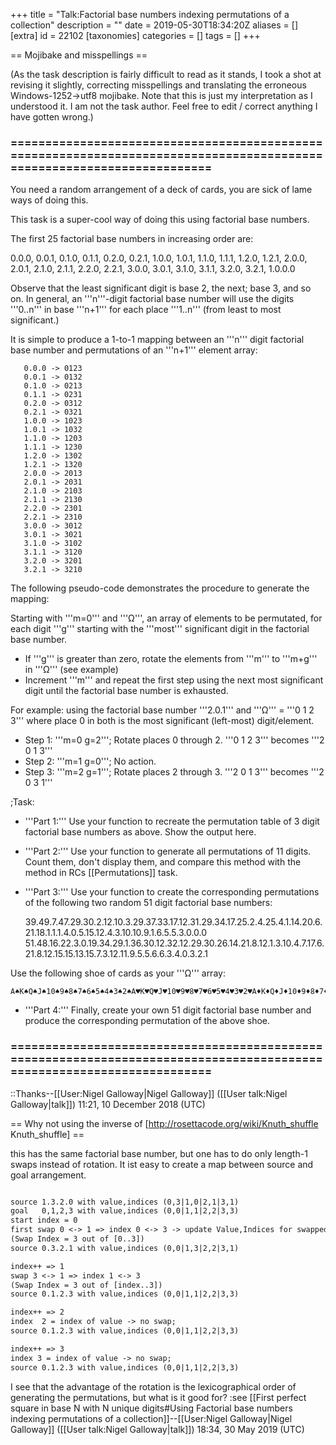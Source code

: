 +++
title = "Talk:Factorial base numbers indexing permutations of a collection"
description = ""
date = 2019-05-30T18:34:20Z
aliases = []
[extra]
id = 22102
[taxonomies]
categories = []
tags = []
+++

== Mojibake and misspellings ==

(As the task description is fairly difficult to read as it stands, I took a shot at revising it slightly, correcting misspellings and translating the erroneous Windows-1252->utf8 mojibake. Note that this is just my interpretation as I understood it. I am not the task author. Feel free to edit / correct anything I have gotten wrong.)


### =======================================================================================================================


You need a random arrangement of a deck of cards, you are sick of lame ways of doing this.

This task is a super-cool way of doing this using factorial base numbers.

The first 25 factorial base numbers in increasing order are:

0.0.0, 0.0.1, 0.1.0, 0.1.1, 0.2.0, 0.2.1, 1.0.0, 1.0.1, 1.1.0, 1.1.1, 1.2.0,
1.2.1, 2.0.0, 2.0.1, 2.1.0, 2.1.1, 2.2.0, 2.2.1, 3.0.0, 3.0.1, 3.1.0, 3.1.1,
3.2.0, 3.2.1, 1.0.0.0

Observe that the least significant digit is base 2, the next; base 3, and so on. In general, an '''n'''-digit factorial base number will use the digits '''0..n''' in base '''n+1''' for each place '''1..n''' (from least to most significant.)

It is simple to produce a 1-to-1 mapping between an '''n''' digit factorial base number and permutations of an '''n+1''' element array:

       0.0.0 -> 0123
       0.0.1 -> 0132
       0.1.0 -> 0213
       0.1.1 -> 0231
       0.2.0 -> 0312
       0.2.1 -> 0321
       1.0.0 -> 1023
       1.0.1 -> 1032
       1.1.0 -> 1203
       1.1.1 -> 1230
       1.2.0 -> 1302
       1.2.1 -> 1320
       2.0.0 -> 2013
       2.0.1 -> 2031
       2.1.0 -> 2103
       2.1.1 -> 2130
       2.2.0 -> 2301
       2.2.1 -> 2310
       3.0.0 -> 3012
       3.0.1 -> 3021
       3.1.0 -> 3102
       3.1.1 -> 3120
       3.2.0 -> 3201
       3.2.1 -> 3210

The following pseudo-code demonstrates the procedure to generate the mapping:

Starting with '''m=0''' and '''Ω''', an array of elements to be permutated, for each digit '''g'''
starting with the '''most''' significant digit in the factorial base number.

* If '''g''' is greater than zero, rotate the elements from '''m''' to '''m+g''' in '''Ω''' (see example)
* Increment '''m''' and repeat the first step using the next most significant digit until the factorial base number is exhausted.

For example: using the factorial base number '''2.0.1''' and '''Ω''' = '''0 1 2 3''' where place 0 in both is the most significant (left-most) digit/element.

* Step 1: '''m=0 g=2'''; Rotate places 0 through 2. '''0 1 2 3''' becomes '''2 0 1 3'''
* Step 2: '''m=1 g=0'''; No action.
* Step 3: '''m=2 g=1'''; Rotate places 2 through 3. '''2 0 1 3''' becomes '''2 0 3 1'''



;Task:

* '''Part 1:''' Use your function to recreate the permutation table of 3 digit factorial base numbers as above. Show the output here.

* '''Part 2:''' Use your function to generate all permutations of 11 digits. Count them, don't display them, and compare this method with the method in RCs [[Permutations]] task.

* '''Part 3:''' Use your function to create the corresponding permutations of the following two random 51 digit factorial base numbers:

    39.49.7.47.29.30.2.12.10.3.29.37.33.17.12.31.29.34.17.25.2.4.25.4.1.14.20.6.21.18.1.1.1.4.0.5.15.12.4.3.10.10.9.1.6.5.5.3.0.0.0
    51.48.16.22.3.0.19.34.29.1.36.30.12.32.12.29.30.26.14.21.8.12.1.3.10.4.7.17.6.21.8.12.15.15.13.15.7.3.12.11.9.5.5.6.6.3.4.0.3.2.1

Use the following shoe of cards as your '''Ω''' array:

    A♠K♠Q♠J♠10♠9♠8♠7♠6♠5♠4♠3♠2♠A♥K♥Q♥J♥10♥9♥8♥7♥6♥5♥4♥3♥2♥A♦K♦Q♦J♦10♦9♦8♦7♦6♦5♦4♦3♦2♦A♣K♣Q♣J♣10♣9♣8♣7♣6♣5♣4♣3♣2♣

* '''Part 4:''' Finally, create your own 51 digit factorial base number and produce the corresponding permutation of the above shoe.


### =======================================================================================================================

::Thanks--[[User:Nigel Galloway|Nigel Galloway]] ([[User talk:Nigel Galloway|talk]]) 11:21, 10 December 2018 (UTC)

== Why not using the inverse of [http://rosettacode.org/wiki/Knuth_shuffle Knuth_shuffle] ==

this has the same factorial base number, but one has to do only length-1 swaps instead of rotation.
It ist easy to create a map between source and goal arrangement.

```txt

source 1.3.2.0 with value,indices (0,3|1,0|2,1|3,1)
goal   0,1,2,3 with value,indices (0,0|1,1|2,2|3,3)
start index = 0
first swap 0 <-> 1 => index 0 <-> 3 -> update Value,Indices for swapped values ->
(Swap Index = 3 out of [0..3])
source 0.3.2.1 with value,indices (0,0|1,3|2,2|3,1)

index++ => 1
swap 3 <-> 1 => index 1 <-> 3 
(Swap Index = 3 out of [index..3])
source 0.1.2.3 with value,indices (0,0|1,1|2,2|3,3)

index++ => 2
index  2 = index of value -> no swap;
source 0.1.2.3 with value,indices (0,0|1,1|2,2|3,3)

index++ => 3
index 3 = index of value -> no swap;
source 0.1.2.3 with value,indices (0,0|1,1|2,2|3,3)

```

I see that the advantage of the rotation is the lexicographical order of generating the permutations, but what is it good for?
:see [[First perfect square in base N with N unique digits#Using Factorial base numbers indexing permutations of a collection]]--[[User:Nigel Galloway|Nigel Galloway]] ([[User talk:Nigel Galloway|talk]]) 18:34, 30 May 2019 (UTC)
